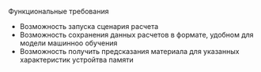 Функциональные требования
- Возможность запуска сценария расчета
- Возможность сохранения данных расчетов в формате, удобном для модели машинноо обучения
- Возможность получить предсказания материала для указанных характеристик устройтва памяти

